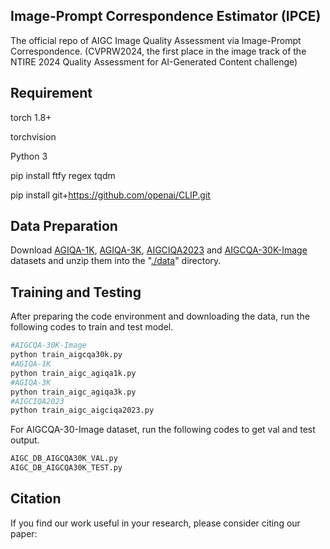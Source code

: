 ## Image-Prompt Correspondence Estimator (IPCE)
The official repo of AIGC Image Quality Assessment via Image-Prompt Correspondence. (CVPRW2024, the first place in the image track of the NTIRE 2024 Quality Assessment for AI-Generated Content challenge)

## Requirement

torch 1.8+

torchvision

Python 3

pip install ftfy regex tqdm

pip install git+https://github.com/openai/CLIP.git

## Data Preparation

Download [AGIQA-1K](https://github.com/lcysyzxdxc/AGIQA-1k-Database), [AGIQA-3K](https://github.com/lcysyzxdxc/AGIQA-3k-Database), [AIGCIQA2023](https://github.com/wangjiarui153/AIGCIQA2023) and [AIGCQA-30K-Image](https://www.modelscope.cn/datasets/lcysyzxdxc/AIGCQA-30K-Image/summary) datasets and unzip them into the "<u>./data</u>" directory.

## Training and Testing

After preparing the code environment and downloading the data, run the following codes to train and test model.

```bash
#AIGCQA-30K-Image
python train_aigcqa30k.py
#AGIQA-1K
python train_aigc_agiqa1k.py
#AGIQA-3K
python train_aigc_agiqa3k.py
#AIGCIQA2023
python train_aigc_aigciqa2023.py
```

For AIGCQA-30-Image dataset, run the following codes to get val and test output.

```bash
AIGC_DB_AIGCQA30K_VAL.py
AIGC_DB_AIGCQA30K_TEST.py
```
## Citation

If you find our work useful in your research, please consider citing our paper:
